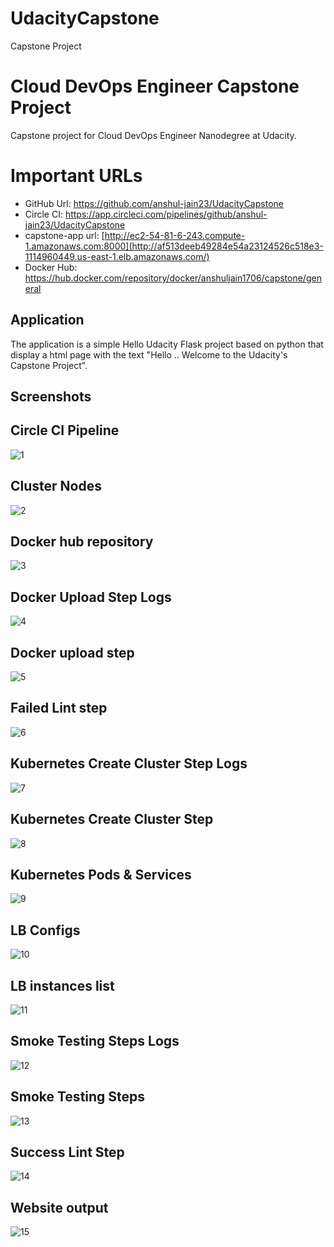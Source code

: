 # UdacityCapstone
Capstone Project

# Cloud DevOps Engineer Capstone Project
Capstone project for Cloud DevOps Engineer Nanodegree at Udacity.

# Important URLs
- GitHub Url: https://github.com/anshul-jain23/UdacityCapstone
- Circle CI: https://app.circleci.com/pipelines/github/anshul-jain23/UdacityCapstone
- capstone-app url: [http://ec2-54-81-6-243.compute-1.amazonaws.com:8000](http://af513deeb49284e54a23124526c518e3-1114960449.us-east-1.elb.amazonaws.com/)
- Docker Hub: https://hub.docker.com/repository/docker/anshuljain1706/capstone/general

## Application
The application is a simple Hello Udacity Flask project based on python that display a html page with the text "Hello .. Welcome to the Udacity's Capstone Project". 

## Screenshots
## Circle CI Pipeline
![1](./Screenshots/Circle%20CI%20Pipeline.PNG)

## Cluster Nodes
![2](./Screenshots/Cluster%20Nodes.PNG)

## Docker hub repository
![3](./Screenshots/docker%20hub%20repository.PNG)

## Docker Upload Step Logs
![4](./Screenshots/Docker%20Upload%20Step%20Logs.PNG)

## Docker upload step
![5](./Screenshots/Docker%20upload%20step.PNG)

## Failed Lint step
![6](./Screenshots/Failed%20Lint%20step.PNG)

## Kubernetes Create Cluster Step Logs
![7](./Screenshots/Kubernetes%20Create%20Cluster%20Step%20Logs.PNG)

## Kubernetes Create Cluster Step
![8](./Screenshots/Kubernetes%20Create%20Cluster%20Step.PNG)

## Kubernetes Pods & Services
![9](./Screenshots/Kubernetes%20Pods%20&%20Services.PNG)

## LB Configs
![10](./Screenshots/LB%20Configs.PNG)

## LB instances list
![11](./Screenshots/LB%20instances%20list.PNG)

## Smoke Testing Steps Logs
![12](./Screenshots/Smoke%20Testing%20Steps%20Logs.PNG)

## Smoke Testing Steps
![13](./Screenshots/Smoke%20Testing%20Steps.PNG)

## Success Lint Step
![14](./Screenshots/Sucess%20Lint%20Step.PNG)

## Website output
![15](./Screenshots/Website%20output.PNG)








